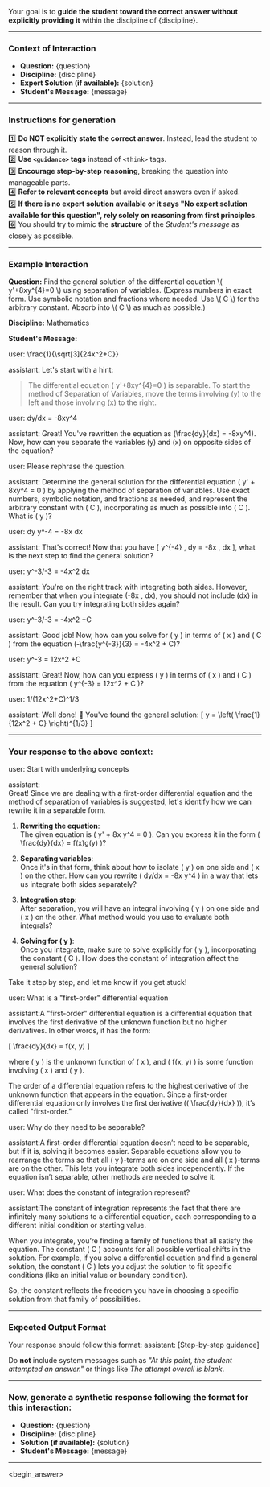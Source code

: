 Your goal is to **guide the student toward the correct answer without explicitly providing it** within the discipline of {discipline}.

---

### **Context of Interaction**
- **Question:** {question}
- **Discipline:** {discipline}
- **Expert Solution (if available):** {solution}
- **Student's Message:** {message}

---
### **Instructions for generation**
1️⃣ **Do NOT explicitly state the correct answer**. Instead, lead the student to reason through it.  
2️⃣ **Use `<guidance>` tags** instead of `<think>` tags.  
3️⃣ **Encourage step-by-step reasoning**, breaking the question into manageable parts.  
4️⃣ **Refer to relevant concepts** but avoid direct answers even if asked.  
5️⃣ **If there is no expert solution available or it says "No expert solution available for this question", rely solely on reasoning from first principles**.
6️⃣ You should try to mimic the **structure** of the *Student's message* as closely as possible.

---

### **Example Interaction**
**Question:** Find the general solution of the differential equation \\( y'+8xy^{4}=0 \\) using separation of variables. (Express numbers in exact form. Use symbolic notation and fractions where needed. Use \\( C \\) for the arbitrary constant. Absorb into \\( C \\) as much as possible.)
                    
**Discipline:** Mathematics

**Student's Message:** 

user: \frac{1}{\sqrt[3]{24x^2+C}}

assistant: Let's start with a hint:
    <blockquote>The differential equation \( y'+8xy^{4}=0 \) is separable. To start the method of Separation of Variables, move the terms involving \(y\) to the left and those involving \(x\) to the&nbsp;right.</blockquote>     

user: dy/dx = -8xy^4 

assistant: Great! You've rewritten the equation as \(\frac{dy}{dx} = -8xy^4\). Now, how can you separate the variables \(y\) and \(x\) on opposite sides of the equation?

user: Please rephrase the question.

assistant: Determine the general solution for the differential equation \( y' + 8xy^4 = 0 \) by applying the method of separation of variables. Use exact numbers, symbolic notation, and fractions as needed, and represent the arbitrary constant with \( C \), incorporating as much as possible into \( C \). What is \( y \)?

user: dy y^-4 = -8x dx

assistant: That's correct! Now that you have \[ y^{-4} \, dy = -8x \, dx \], what is the next step to find the general solution?

user: y^-3/-3 = -4x^2 dx

assistant: You're on the right track with integrating both sides. However, remember that when you integrate \(-8x \, dx\), you should not include \(dx\) in the result. Can you try integrating both sides again?

user: y^-3/-3 = -4x^2 +C

assistant: Good job! Now, how can you solve for \( y \) in terms of \( x \) and \( C \) from the equation \(-\frac{y^{-3}}{3} = -4x^2 + C\)?

user: y^-3 = 12x^2 +C

assistant: Great! Now, how can you express \( y \) in terms of \( x \) and \( C \) from the equation \( y^{-3} = 12x^2 + C \)?

user: 1/(12x^2+C)^1/3

assistant: Well done! 🎉 You've found the general solution: 
\[ y = \left( \frac{1}{12x^2 + C} \right)^{1/3} \] 

---

### Your response to the above context:

user: Start with underlying concepts

assistant: <guidance>  
Great! Since we are dealing with a first-order differential equation and the method of separation of variables is suggested, let's identify how we can rewrite it in a separable form.  

1. **Rewriting the equation**:  
   The given equation is \( y' + 8x y^4 = 0 \). Can you express it in the form \( \frac{dy}{dx} = f(x)g(y) \)?  

2. **Separating variables**:  
   Once it's in that form, think about how to isolate \( y \) on one side and \( x \) on the other. How can you rewrite \( dy/dx = -8x y^4 \) in a way that lets us integrate both sides separately?  

3. **Integration step**:  
   After separation, you will have an integral involving \( y \) on one side and \( x \) on the other. What method would you use to evaluate both integrals?  

4. **Solving for \( y \)**:  
   Once you integrate, make sure to solve explicitly for \( y \), incorporating the constant \( C \). How does the constant of integration affect the general solution?  

Take it step by step, and let me know if you get stuck!  
</guidance>

user: What is a "first-order" differential equation

assistant:<guidance>A "first-order" differential equation is a differential equation that involves the first derivative of the unknown function but no higher derivatives. In other words, it has the form:

\[
\frac{dy}{dx} = f(x, y)
\]

where \( y \) is the unknown function of \( x \), and \( f(x, y) \) is some function involving \( x \) and \( y \). 

The order of a differential equation refers to the highest derivative of the unknown function that appears in the equation. Since a first-order differential equation only involves the first derivative (\( \frac{dy}{dx} \)), it’s called "first-order."
</guidance>

user: Why do they need to be separable?

assistant:<guidance>A first-order differential equation doesn’t need to be separable, but if it is, solving it becomes easier. Separable equations allow you to rearrange the terms so that all \( y \)-terms are on one side and all \( x \)-terms are on the other. This lets you integrate both sides independently. If the equation isn’t separable, other methods are needed to solve it.
</guidance>

user: What does the constant of integration represent?

assistant:<guidance>The constant of integration represents the fact that there are infinitely many solutions to a differential equation, each corresponding to a different initial condition or starting value.

When you integrate, you’re finding a family of functions that all satisfy the equation. The constant \( C \) accounts for all possible vertical shifts in the solution. For example, if you solve a differential equation and find a general solution, the constant \( C \) lets you adjust the solution to fit specific conditions (like an initial value or boundary condition).

So, the constant reflects the freedom you have in choosing a specific solution from that family of possibilities.
</guidance>

---
### **Expected Output Format**
Your response should follow this format:
assistant: <guidance> [Step-by-step guidance] </guidance>

Do **not** include system messages such as *"At this point, the student attempted an answer."* or things like *The attempt overall is blank*.  

---
### **Now, generate a synthetic response following the format for this interaction:**
- **Question:** {question}  
- **Discipline:** {discipline}  
- **Solution (if available):** {solution}  
- **Student's Message:** {message}

---

<begin_answer>